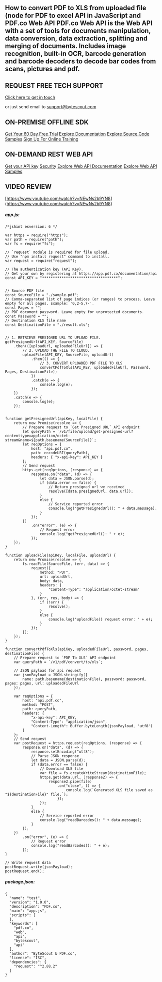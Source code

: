 ## How to convert PDF to XLS from uploaded file (node for PDF to excel API in JavaScript and PDF.co Web API PDF.co Web API is the Web API with a set of tools for documents manipulation, data conversion, data extraction, splitting and merging of documents. Includes image recognition, built-in OCR, barcode generation and barcode decoders to decode bar codes from scans, pictures and pdf.

## REQUEST FREE TECH SUPPORT

[Click here to get in touch](https://bytescout.zendesk.com/hc/en-us/requests/new?subject=PDF.co%20Web%20API%20Question)

or just send email to [support@bytescout.com](mailto:support@bytescout.com?subject=PDF.co%20Web%20API%20Question) 

## ON-PREMISE OFFLINE SDK 

[Get Your 60 Day Free Trial](https://bytescout.com/download/web-installer?utm_source=github-readme)
[Explore Documentation](https://bytescout.com/documentation/index.html?utm_source=github-readme)
[Explore Source Code Samples](https://github.com/bytescout/ByteScout-SDK-SourceCode/)
[Sign Up For Online Training](https://academy.bytescout.com/)


## ON-DEMAND REST WEB API

[Get your API key](https://app.pdf.co/signup?utm_source=github-readme)
[Security](https://pdf.co/security)
[Explore Web API Documentation](https://apidocs.pdf.co?utm_source=github-readme)
[Explore Web API Samples](https://github.com/bytescout/ByteScout-SDK-SourceCode/tree/master/PDF.co%20Web%20API)

## VIDEO REVIEW

[https://www.youtube.com/watch?v=NEwNs2b9YN8](https://www.youtube.com/watch?v=NEwNs2b9YN8)




<!-- code block begin -->

##### **app.js:**
    
```
/*jshint esversion: 6 */

var https = require("https");
var path = require("path");
var fs = require("fs");

// `request` module is required for file upload.
// Use "npm install request" command to install.
var request = require("request");

// The authentication key (API Key).
// Get your own by registering at https://app.pdf.co/documentation/api
const API_KEY = "***********************************";


// Source PDF file
const SourceFile = "./sample.pdf";
// Comma-separated list of page indices (or ranges) to process. Leave empty for all pages. Example: '0,2-5,7-'.
const Pages = "";
// PDF document password. Leave empty for unprotected documents.
const Password = "";
// Destination XLS file name
const DestinationFile = "./result.xls";


// 1. RETRIEVE PRESIGNED URL TO UPLOAD FILE.
getPresignedUrl(API_KEY, SourceFile)
    .then(([uploadUrl, uploadedFileUrl]) => {
        // 2. UPLOAD THE FILE TO CLOUD.
        uploadFile(API_KEY, SourceFile, uploadUrl)
            .then(() => {
                // 3. CONVERT UPLOADED PDF FILE TO XLS
                convertPdfToXls(API_KEY, uploadedFileUrl, Password, Pages, DestinationFile);
            })
            .catch(e => {
                console.log(e);
            });
    })
    .catch(e => {
        console.log(e);
    });


function getPresignedUrl(apiKey, localFile) {
    return new Promise(resolve => {
        // Prepare request to `Get Presigned URL` API endpoint
        let queryPath = `/v1/file/upload/get-presigned-url?contenttype=application/octet-stream&name=${path.basename(SourceFile)}`;
        let reqOptions = {
            host: "api.pdf.co",
            path: encodeURI(queryPath),
            headers: { "x-api-key": API_KEY }
        };
        // Send request
        https.get(reqOptions, (response) => {
            response.on("data", (d) => {
                let data = JSON.parse(d);
                if (data.error == false) {
                    // Return presigned url we received
                    resolve([data.presignedUrl, data.url]);
                }
                else {
                    // Service reported error
                    console.log("getPresignedUrl(): " + data.message);
                }
            });
        })
            .on("error", (e) => {
                // Request error
                console.log("getPresignedUrl(): " + e);
            });
    });
}

function uploadFile(apiKey, localFile, uploadUrl) {
    return new Promise(resolve => {
        fs.readFile(SourceFile, (err, data) => {
            request({
                method: "PUT",
                url: uploadUrl,
                body: data,
                headers: {
                    "Content-Type": "application/octet-stream"
                }
            }, (err, res, body) => {
                if (!err) {
                    resolve();
                }
                else {
                    console.log("uploadFile() request error: " + e);
                }
            });
        });
    });
}

function convertPdfToXls(apiKey, uploadedFileUrl, password, pages, destinationFile) {
    // Prepare request to `PDF To XLS` API endpoint
    var queryPath = `/v1/pdf/convert/to/xls`;

    // JSON payload for api request
    var jsonPayload = JSON.stringify({
        name: path.basename(destinationFile), password: password, pages: pages, url: uploadedFileUrl
    });

    var reqOptions = {
        host: "api.pdf.co",
        method: "POST",
        path: queryPath,
        headers: {
            "x-api-key": API_KEY,
            "Content-Type": "application/json",
            "Content-Length": Buffer.byteLength(jsonPayload, 'utf8')
        }
    };
    // Send request
    var postRequest = https.request(reqOptions, (response) => {
        response.on("data", (d) => {
            response.setEncoding("utf8");
            // Parse JSON response
            let data = JSON.parse(d);
            if (data.error == false) {
                // Download XLS file
                var file = fs.createWriteStream(destinationFile);
                https.get(data.url, (response2) => {
                    response2.pipe(file)
                        .on("close", () => {
                            console.log(`Generated XLS file saved as "${destinationFile}" file.`);
                        });
                });
            }
            else {
                // Service reported error
                console.log("readBarcodes(): " + data.message);
            }
        });
    })
        .on("error", (e) => {
            // Request error
            console.log("readBarcodes(): " + e);
        });
}

// Write request data
postRequest.write(jsonPayload);
postRequest.end();
```

<!-- code block end -->    

<!-- code block begin -->

##### **package.json:**
    
```
{
  "name": "test",
  "version": "1.0.0",
  "description": "PDF.co",
  "main": "app.js",
  "scripts": {
  },
  "keywords": [
    "pdf.co",
    "web",
    "api",
    "bytescout",
    "api"
  ],
  "author": "ByteScout & PDF.co",
  "license": "ISC",
  "dependencies": {
    "request": "^2.88.2"
  }
}

```

<!-- code block end -->